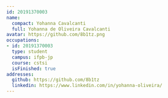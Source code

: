 ```yaml
---
id: 20191370003
name:
  compact: Yohanna Cavalcanti
  full: Yohanna de Oliveira Cavalcanti
avatar: https://github.com/8b1tz.png
occupations:
- id: 20191370003
  type: student
  campus: ifpb-jp
  course: cstsi
  isFinished: true
addresses:
  github: https://github.com/8b1tz
  linkedin: https://www.linkedin.com/in/yohanna-oliveira/
---
```

